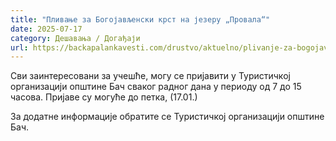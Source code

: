 ```yaml
---
title: "Пливање за Богојављенски крст на језеру „Провала“"
date: 2025-07-17
category: Дешавања / Догађаји
url: https://backapalankavesti.com/drustvo/aktuelno/plivanje-za-bogojavljenski-krst-na-jezeru-provala/
---
```


Сви заинтересовани за учешће, могу се пријавити у Туристичкој организацији општине Бач сваког радног дана у периоду од 7 до 15 часова. Пријаве су могуће до петка, (17.01.)

За додатне информације обратите се Туристичкој организацији општине Бач.
